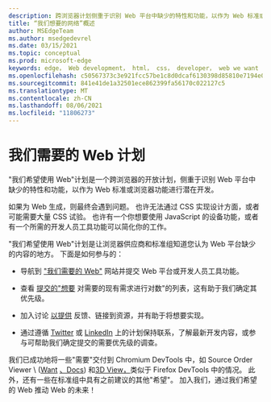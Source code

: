 ```yaml
---
description: 跨浏览器计划侧重于识别 Web 平台中缺少的特性和功能，以作为 Web 标准或浏览器功能进行潜在开发。
title: “我们想要的网络”概述
author: MSEdgeTeam
ms.author: msedgedevrel
ms.date: 03/15/2021
ms.topic: conceptual
ms.prod: microsoft-edge
keywords: edge， Web development， html， css， developer， web we want
ms.openlocfilehash: c50567373c3e921fcc57be1c8d0dcaf6130398d85810e7194e041655d39e5193
ms.sourcegitcommit: 841e41de1a32501ece862399fa56170c022127c5
ms.translationtype: MT
ms.contentlocale: zh-CN
ms.lasthandoff: 08/06/2021
ms.locfileid: "11806273"
---
```

# <a name="the-web-we-want-initiative"></a>我们需要的 Web 计划

"我们希望使用 Web"计划是一个跨浏览器的开放计划，侧重于识别 Web 平台中缺少的特性和功能，以作为 Web 标准或浏览器功能进行潜在开发。

如果为 Web 生成，则最终会遇到问题。 也许无法通过 CSS 实现设计方面，或者可能需要大量 CSS 试验。 也许有一个你想要使用 JavaScript 的设备功能，或者有一个所需的开发人员工具功能可以简化你的工作。

"我们希望使用 Web"计划是让浏览器供应商和标准组知道您认为 Web 平台缺少的内容的地方。 下面是如何参与的：

*   导航到 ["我们需要的 Web"][WebWeWant] 网站并提交 Web 平台或开发人员工具功能。

*   查看 [提交的"想要][WebWeWantWants] 对需要的现有需求进行对数"的列表，这有助于我们确定其优先级。

*   加入讨论 [以提供][GithubWebWeWantDiscussions] 反馈、链接到资源，并有助于将想要实现。

*   通过遵循 [Twitter][TwitterWebWeWant] 或 [LinkedIn][LinkedInWebWeWant] 上的计划保持联系，了解最新开发内容，或参与可帮助我们确定提交的需要优先级的调查。

我们已成功地将一些"需要"交付到 Chromium DevTools 中，如 Source Order Viewer \ ([Want][WebWeWantWants64] [、Docs][DevtoolsExperimentalFeaturesIndexSourceOrderViewer]\) 和[3D View，][Devtools3DViewIndex]类似于 Firefox DevTools 中的情况。 此外，还有一些在标准组中具有之前建议的其他"希望"。 加入我们，通过我们希望的 Web 推动 Web 的未来！

<!-- links -->  

[Devtools3DViewIndex]: ../devtools-guide-chromium/3d-view/index.md "3D 视图 | Microsoft Docs"

[DevtoolsExperimentalFeaturesIndexSourceOrderViewer]: ../devtools-guide-chromium/experimental-features/index.md#source-order-viewer "源订单查看器 - 实验功能|Microsoft Docs"

[WebWeWant]: https://webwewant.fyi "我们想要的网络"

[WebWeWantWants]: https://webwewant.fyi/wants "我们希望|我们需要的 Web"

[GithubWebWeWantDiscussions]: https://github.com/WebWeWant/webwewant.fyi/discussions "让我们讨论一下要创建的网站|GitHub"

[TwitterWebWeWant]: https://twitter.com/webwewantfyi "我们要创建的网站|Twitter"

[LinkedInWebWeWant]: https://www.linkedin.com/company/the-web-we-want "我们要创建的网站|LinkedIn"

[WebWeWantWants64]: https://webwewant.fyi/wants/64 "我需要重新排列的内容的源顺序查看器 - 我们希望|我们需要的 Web"
